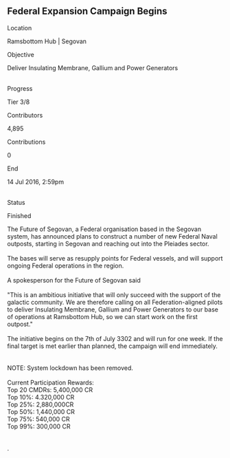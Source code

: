 ## Federal Expansion Campaign Begins

Location

Ramsbottom Hub \| Segovan

Objective

Deliver Insulating Membrane, Gallium and Power Generators

\
Progress

Tier 3/8

Contributors

4,895

Contributions

0

End

14 Jul 2016, 2:59pm

\
Status

Finished

The Future of Segovan, a Federal organisation based in the Segovan
system, has announced plans to construct a number of new Federal Naval
outposts, starting in Segovan and reaching out into the Pleiades
sector.\
\
The bases will serve as resupply points for Federal vessels, and will
support ongoing Federal operations in the region.\
\
A spokesperson for the Future of Segovan said\
\
"This is an ambitious initiative that will only succeed with the support
of the galactic community. We are therefore calling on all
Federation-aligned pilots to deliver Insulating Membrane, Gallium and
Power Generators to our base of operations at Ramsbottom Hub, so we can
start work on the first outpost."\
\
The initiative begins on the 7th of July 3302 and will run for one week.
If the final target is met earlier than planned, the campaign will end
immediately.\
\
\
NOTE: System lockdown has been removed.\
\
Current Participation Rewards:\
Top 20 CMDRs: 5,400,000 CR\
Top 10%: 4.320,000 CR\
Top 25%: 2,880,000CR\
Top 50%: 1,440,000 CR\
Top 75%: 540,000 CR\
Top 99%: 300,000 CR\
\
\
.

